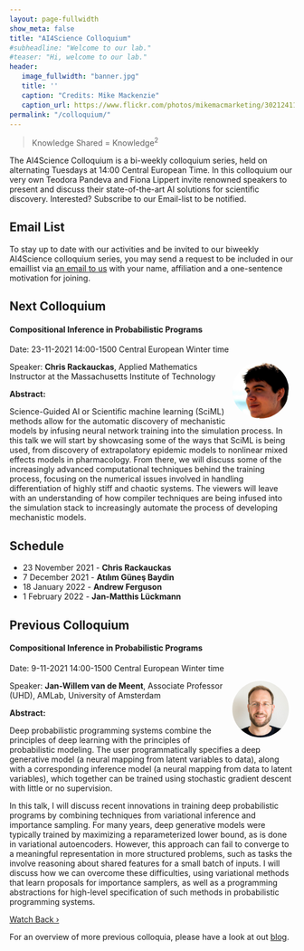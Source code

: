 ```yaml
---
layout: page-fullwidth 
show_meta: false
title: "AI4Science Colloquium"
#subheadline: "Welcome to our lab."
#teaser: "Hi, welcome to our lab."
header:
   image_fullwidth: "banner.jpg"
   title: ''
   caption: "Credits: Mike Mackenzie"
   caption_url: https://www.flickr.com/photos/mikemacmarketing/30212411048
permalink: "/colloquium/"
---
```

> Knowledge Shared = Knowledge<sup>2</sup>


The AI4Science Colloquium is a bi-weekly colloquium series, held on alternating Tuesdays at 14:00 Central European Time. In this colloquium our very own Teodora Pandeva and Fiona Lippert invite renowned speakers to present and discuss their state-of-the-art AI solutions for scientific discovery. Interested? Subscribe to our Email-list to be notified.

## Email List
To stay up to date with our activities and be invited to our biweekly AI4Science colloquium series, you may send a request to be included in our emaillist via [an email to us][9] with your name, affiliation and a one-sentence motivation for joining.

## Next Colloquium

#### Compositional Inference in Probabilistic Programs 

Date: 23-11-2021 14:00-1500 Central European Winter time


 <img src="../people/ChrisRackauckas.jpeg"
     alt="ChrisRackauckas"
     width="100"
     style="float: right; margin-right: 10px; border-radius:50%;" />


Speaker: **Chris Rackauckas**, Applied Mathematics Instructor at the Massachusetts Institute of Technology

**Abstract:** <br/>

Science-Guided AI or Scientific machine learning (SciML) methods allow for the automatic discovery of mechanistic models by infusing neural network training into the simulation process. In this talk we will start by showcasing some of the ways that SciML is being used, from discovery of extrapolatory epidemic models to nonlinear mixed effects models in pharmacology. From there, we will discuss some of the increasingly advanced computational techniques behind the training process, focusing on the numerical issues involved in handling differentiation of highly stiff and chaotic systems. The viewers will leave with an understanding of how compiler techniques are being infused into the simulation stack to increasingly automate the process of developing mechanistic models.

## Schedule

- 23 November 2021 - **Chris Rackauckas**
- 7 December 2021 - **Atılım Güneş Baydin**
- 18 January 2022 - **Andrew Ferguson**
- 1 February 2022 - **Jan-Matthis Lückmann**

## Previous Colloquium

#### Compositional Inference in Probabilistic Programs 


Date: 9-11-2021 14:00-1500 Central European Winter time


 <img src="../people/JanWillemVanDeMeent.jpeg"
     alt="JanWillem"
     width="100"
     style="float: right; margin-right: 10px; border-radius:50%;" />


Speaker: **Jan-Willem van de Meent**, Associate Professor (UHD), AMLab, University of Amsterdam

**Abstract:** <br/>

Deep probabilistic programming systems combine the principles of deep learning with the principles of probabilistic modeling. The user programmatically specifies a deep generative model (a neural mapping from latent variables to data), along with a corresponding inference model (a neural mapping from data to latent variables), which together can be trained using stochastic gradient descent with little or no supervision.

In this talk, I will discuss recent innovations in training deep probabilistic programs by combining techniques from variational inference and importance sampling. For many years, deep generative models were typically trained by maximizing a reparameterized lower bound, as is done in variational autoencoders. However, this approach can fail to converge to a meaningful representation in more structured problems, such as tasks the involve reasoning about shared features for a small batch of inputs. I will discuss how we can overcome these difficulties, using variational methods that learn proposals for importance samplers, as well as a programming abstractions for high-level specification of such methods in probabilistic programming systems.

<a class="radius button small" href="https://drive.google.com/file/d/12QHeLakkguFd9mLA9I2ylcqVeUEyVS2R/view?usp=sharing">Watch Back ›</a>

For an overview of more  previous colloquia, please have a look at out [blog][2].

[1]: https://bereau.group/
[2]: /blog/
[9]: /contact/
[3]:https://github.com/undark-lab/swyft
[4]:https://arxiv.org/abs/2011.13951
[5]:http://www.mathben.com/
[6]:https://pubs.acs.org/doi/10.1021/acs.jctc.0c00981
[7]:https://github.com/Ensing-Laboratory/FABULOUS

